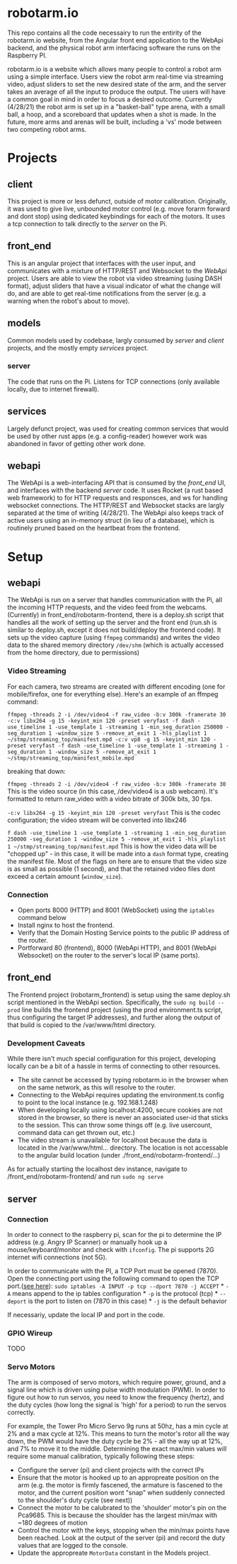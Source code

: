 # robotarm.io
This repo contains all the code necessairy to run the entirity of the robotarm.io website, from the Angular front end application to the WebApi backend, and the physical robot arm interfacing software the runs on the Raspberry PI.

robotarm.io is a website which allows many people to control a robot arm using a simple interface. Users view the robot arm real-time via streaming video, adjust sliders to set the new desired state of the arm, and the server takes an average of all the input to produce the output. The users will have a common goal in mind in order to focus a desired outcome. Currently (4/28/21) the robot arm is set up in a "basket-ball" type arena, with a small ball, a hoop, and a scoreboard that updates when a shot is made. In the future, more arms and arenas will be built, including a 'vs' mode between two competing robot arms.

# Projects
## client  
This project is more or less defunct, outside of motor calibration. Originally, it was used to give live, unbounded motor control (e.g. move forarm forward and dont stop) using dedicated keybindings for each of the motors. It uses a tcp connection to talk directly to the *server* on the Pi.
## front_end
This is an angular project that interfaces with the user input, and communicates with a mixture of HTTP/REST and Websocket to the *WebApi* project. Users are able to view the robot via video streaming (using DASH format), adjust sliders that have a visual indicator of what the change will do, and are able to get real-time notifications from the server (e.g. a warning when the robot's about to move).
## models
Common models used by codebase, largly consumed by *server* and *client* projects, and the mostly empty *services* project.
### server
The code that runs on the Pi. Listens for TCP connections (only available locally, due to internet firewall).
## services
Largely defunct project, was used for creating common services that would be used by other rust apps (e.g. a config-reader) however work was abandoned in favor of getting other work done.
## webapi
The WebApi is a web-interfacing API that is consumed by the *front_end* UI, and interfaces with the backend *server* code. It uses Rocket (a rust based web framework) to for HTTP requests and responsces, and ws for handling websocket connections. The HTTP/REST and Websocket stacks are largly separated at the time of writing (4/28/21). The WebApi also keeps track of active users using an in-memory struct (in lieu of a database), which is routinely pruned based on the heartbeat from the frontend.

# Setup

## webapi
The WebApi is run on a server that handles communication with the Pi, all the incoming HTTP requests, and the video feed from the webcams. (Currently) in front_end/robotarm-frontend, there is a deploy.sh script that handles all the work of setting up the server and the front end (run.sh is similar to deploy.sh, except it does not build/deploy the frontend code). It sets up the video capture (using `ffmpeg` commands) and writes the video data to the shared memory directory `/dev/shm` (which is actually accessed from the home directory, due to permissions)

### Video Streaming
For each camera, two streams are created with different encoding (one for mobile/firefox, one for everything else). Here's an example of an ffmpeg command:

`ffmpeg -threads 2 -i /dev/video4 -f raw_video -b:v 300k -framerate 30 -c:v libx264 -g 15 -keyint_min 120 -preset veryfast -f dash -use_timeline 1 -use_template 1 -streaming 1 -min_seg_duration 250000 -seg_duration 1 -window_size 5 -remove_at_exit 1 -hls_playlist 1 ~/stmp/streaming_top/manifest.mpd -c:v vp8 -g 15 -keyint_min 120 -preset veryfast -f dash -use_timeline 1 -use_template 1 -streaming 1 -seg_duration 1 -window_size 5 -remove_at_exit 1 ~/stmp/streaming_top/manifest_mobile.mpd`

breaking that down:

`ffmpeg -threads 2 -i /dev/video4 -f raw_video -b:v 300k -framerate 30`
This is the video source (in this case, /dev/video4 is a usb webcam). It's formatted to return raw_video with a video bitrate of 300k bits, 30 fps.

`-c:v libx264 -g 15 -keyint_min 120 -preset veryfast`
This is the codec configuration; the video stream will be converted into libx246

`f dash -use_timeline 1 -use_template 1 -streaming 1 -min_seg_duration 250000 -seg_duration 1 -window_size 5 -remove_at_exit 1 -hls_playlist 1 ~/stmp/streaming_top/manifest.mpd`
This is how the video data will be "chopped up" - in this case, it will be made into a `dash` format type, creating the manifest file. Most of the flags on here are to ensure that the video size is as small as possible (1 second), and that the retained video files dont exceed a certain amount (`window_size`).

### Connection
*  Open ports 8000 (HTTP) and 8001 (WebSocket) using the `iptables` command below
*  Install nginx to host the frontend.
*  Verify that the Domain Hosting Service points to the public IP address of the router.
*  Portforward 80 (frontend), 8000 (WebApi HTTP), and 8001 (WebApi Websocket) on the router to the server's local IP (same ports).

## front_end
The Frontend project (robotarm_frontend) is setup using the same deploy.sh script mentioned in the WebApi section. Specifically, the `sudo ng build --prod` line builds the frontend project (using the prod environment.ts script, thus configuring the target IP addresses), and further along the output of that build is copied to the /var/www/html directory. 

### Development Caveats
While there isn't much special configuration for this project, developing locally can be a bit of a hassle in terms of connecting to other resources.
*  The site cannot be accessed by typing robotarm.io in the browser when on the same network, as this will resolve to the router.
*  Connecting to the WebApi requires updating the environment.ts config to point to the local instance (e.g. 192.168.1.248)
*  When developing locally using localhost:4200, secure cookies are not stored in the browser, so there is never an associated user-id that sticks to the session. This can throw some things off (e.g. live usercount, command data can get thrown out, etc.) 
*  The video stream  is unavailable for localhost because the data is located in the /var/www/html... directory. The location is not accessable to the angular build location (under ./front_end/robotarm-frontend/...)

As for actually starting the localhost dev instance, navigate to /front_end/robotarm-frontend/ and run `sudo ng serve`

## server
### Connection
In order to connect to the raspberry pi, scan for the pi to determine the IP address (e.g. Angry IP Scanner) or manually hook up a mouse/keyboard/monitor and check with `ifconfig`. The pi supports 2G internet wifi connections (not 5G).

In order to communicate with the PI, a TCP Port must be opened (7870). Open the connecting port using the following command to open the TCP port.([see here](https://www.journaldev.com/34113/opening-a-port-on-linux)):
    `sudo iptables -A INPUT -p tcp --dport 7870 -j ACCEPT`
        * `-A` means append to the ip tables configuration
        * `-p` is the protocol (tcp)
        * `--deport` is the port to listen on (7870 in this case)
        * `-j` is the default behavior

If necessariy, update the local IP and port in the code.

### GPIO Wireup
TODO

### Servo Motors
The arm is composed of servo motors, which require power, ground, and a signal line which is driven using pulse width modulation (PWM). In order to figure out how to run servos, you need to know the frequency (hertz), and the duty cycles (how long the signal is 'high' for a period) to run the servos correctly.

 For example, the Tower Pro Micro Servo 9g runs at 50hz, has a min cycle at 2% and a max cycle at 12%. This means to turn the motor's rotor all the way down, the PWM would have the duty cycle be 2% - all the way up at 12%, and 7% to move it to the middle. Determining the exact max/min values will require some manual calibration, typically following these steps:
  *  Configure the server (pi) and client projects with the correct IPs
  *  Ensure that the motor is hooked up to an appropreate position on the arm (e.g. the motor is firmly fascened, the armature is fascened to the motor, and the current position wont "snap" when suddenly connected to the shoulder's duty cycle (see next))
  *  Connect the motor to be calubrated to the 'shoulder' motor's pin on the Pca9685. This is because the shoulder has the largest min/max with ~180 degrees of motion
  *  Control the motor with the keys, stopping when the min/max points have been reached. Look at the output of the server (pi) and record the duty values that are logged to the console.
  *  Update the appropreate `MotorData` constant in the Models project.
